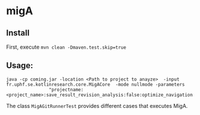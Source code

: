 # migA

##  Install

First, execute `mvn clean -Dmaven.test.skip=true`



## Usage:


```
java -cp coming.jar -location <Path to project to anayze>  -input fr.uphf.se.kotlinresearch.core.MigACore  -mode nullmode -parameters 
				"projectname:<project_name>:save_result_revision_analysis:false:optimize_navigation:true

```

The class `MigAGitRunnerTest` provides different cases that executes MigA.